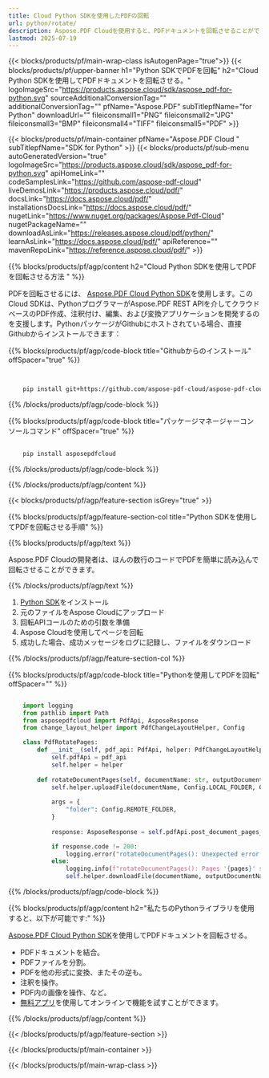 ```yaml
---
title: Cloud Python SDKを使用したPDFの回転
url: python/rotate/
description: Aspose.PDF Cloudを使用すると、PDFドキュメントを回転させることができます。PDFファイルを回転させるためのPythonのソースコードを確認してください。
lastmod: 2025-07-19
---
```


{{< blocks/products/pf/main-wrap-class isAutogenPage="true">}}
{{< blocks/products/pf/upper-banner h1="Python SDKでPDFを回転" h2="Cloud Python SDKを使用してPDFドキュメントを回転させる。" logoImageSrc="https://products.aspose.cloud/sdk/aspose_pdf-for-python.svg" sourceAdditionalConversionTag="" additionalConversionTag="" pfName="Aspose.PDF" subTitlepfName="for Python" downloadUrl="" fileiconsmall1="PNG" fileiconsmall2="JPG" fileiconsmall3="BMP" fileiconsmall4="TIFF" fileiconsmall5="PDF" >}}

{{< blocks/products/pf/main-container pfName="Aspose.PDF Cloud " subTitlepfName="SDK for Python" >}}
{{< blocks/products/pf/sub-menu autoGeneratedVersion="true" logoImageSrc="https://products.aspose.cloud/sdk/aspose_pdf-for-python.svg" apiHomeLink="" codeSamplesLink="https://github.com/aspose-pdf-cloud" liveDemosLink="https://products.aspose.cloud/pdf/" docsLink="https://docs.aspose.cloud/pdf/" installationsDocsLink="https://docs.aspose.cloud/pdf/" nugetLink="https://www.nuget.org/packages/Aspose.Pdf-Cloud" nugetPackageName="" downloadAsLink="https://releases.aspose.cloud/pdf/python/" learnAsLink="https://docs.aspose.cloud/pdf/" apiReference="" mavenRepoLink="https://reference.aspose.cloud/pdf/" >}}

{{% blocks/products/pf/agp/content h2="Cloud Python SDKを使用してPDFを回転させる方法 " %}}

PDFを回転させるには、
[Aspose.PDF Cloud Python SDK](https://products.aspose.cloud/pdf/python/)を使用します。このCloud SDKは、PythonプログラマーがAspose.PDF REST APIを介してクラウドベースのPDF作成、注釈付け、編集、および変換アプリケーションを開発するのを支援します。PythonパッケージがGithubにホストされている場合、直接Githubからインストールできます：

{{% blocks/products/pf/agp/code-block title="Githubからのインストール" offSpacer="true" %}}

```bash

     
    pip install git+https://github.com/aspose-pdf-cloud/aspose-pdf-cloud-python.git


```

{{% /blocks/products/pf/agp/code-block %}}

{{% blocks/products/pf/agp/code-block title="パッケージマネージャーコンソールコマンド" offSpacer="true" %}}

```bash
     
    pip install asposepdfcloud

```

{{% /blocks/products/pf/agp/code-block %}}

{{% /blocks/products/pf/agp/content %}}

{{< blocks/products/pf/agp/feature-section isGrey="true" >}}

{{% blocks/products/pf/agp/feature-section-col title="Python SDKを使用してPDFを回転させる手順" %}}

{{% blocks/products/pf/agp/text %}}

Aspose.PDF Cloudの開発者は、ほんの数行のコードでPDFを簡単に読み込んで回転させることができます。

{{% /blocks/products/pf/agp/text %}}

1. [Python SDK](https://pypi.org/project/asposepdfcloud/)をインストール
1. 元のファイルをAspose Cloudにアップロード
1. 回転APIコールのための引数を準備
1. Aspose Cloudを使用してページを回転
1. 成功した場合、成功メッセージをログに記録し、ファイルをダウンロード

{{% /blocks/products/pf/agp/feature-section-col %}}

{{% blocks/products/pf/agp/code-block title="Pythonを使用してPDFを回転" offSpacer="" %}}

```python

    import logging
    from pathlib import Path
    from asposepdfcloud import PdfApi, AsposeResponse
    from change_layout_helper import PdfChangeLayoutHelper, Config

    class PdfRotatePages:
        def __init__(self, pdf_api: PdfApi, helper: PdfChangeLayoutHelper):
            self.pdfApi = pdf_api
            self.helper = helper
            
        def rotateDocumentPages(self, documentName: str, outputDocumentName: str, rotateAngle: str, pages: str):
            self.helper.uploadFile(documentName, Config.LOCAL_FOLDER, Config.REMOTE_FOLDER)
            
            args = {
                "folder": Config.REMOTE_FOLDER,
            }
            
            response: AsposeResponse = self.pdfApi.post_document_pages_rotate(documentName, rotateAngle, pages, **args)

            if response.code != 200:
                logging.error("rotateDocumentPages(): Unexpected error!")
            else:
                logging.info(f"rotateDocumentPages(): Pages '{pages}' successfully rotated!")
                self.helper.downloadFile(documentName, outputDocumentName, Config.LOCAL_FOLDER, Config.REMOTE_FOLDER, "rotated_")
```

{{% /blocks/products/pf/agp/code-block %}}

{{% blocks/products/pf/agp/content h2="私たちのPythonライブラリを使用すると、以下が可能です:" %}}

[Aspose.PDF Cloud Python SDK](https://products.aspose.cloud/pdf/python/)を使用してPDFドキュメントを回転させる。

+ PDFドキュメントを結合。
+ PDFファイルを分割。
+ PDFを他の形式に変換、またその逆も。
+ 注釈を操作。
+ PDF内の画像を操作、など。
+ [無料アプリ](https://products.aspose.app/pdf/family)を使用してオンラインで機能を試すことができます。

{{% /blocks/products/pf/agp/content %}}

{{< /blocks/products/pf/agp/feature-section >}}

{{< /blocks/products/pf/main-container >}}

{{< /blocks/products/pf/main-wrap-class >}}
